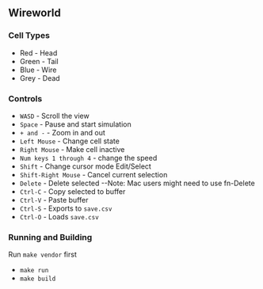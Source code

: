 ## Wireworld
 
### Cell Types
* Red - Head
* Green - Tail
* Blue - Wire
* Grey - Dead

### Controls 
* `WASD` - Scroll the view
* `Space` - Pause and start simulation
* `+ and -`  - Zoom in and out
* `Left Mouse` - Change cell state
* `Right Mouse` - Make cell inactive
* `Num keys 1 through 4` - change the speed
* `Shift` - Change cursor mode Edit/Select
* `Shift-Right Mouse` - Cancel current selection
* `Delete` - Delete selected   --Note: Mac users might need to use fn-Delete
* `Ctrl-C` - Copy selected to buffer 
* `Ctrl-V` - Paste buffer
* `Ctrl-S` - Exports to `save.csv`
* `Ctrl-O` - Loads `save.csv`

### Running and Building
Run `make vendor` first
* `make run`
* `make build`

